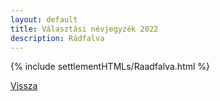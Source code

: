 ```yaml
---
layout: default
title: Választási névjegyzék 2022
description: Rádfalva
---
```


{% include settlementHTMLs/Raadfalva.html %}

[Vissza](./)